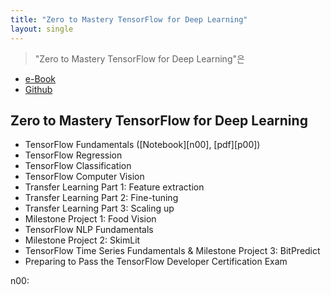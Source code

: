 ```yaml
---
title: "Zero to Mastery TensorFlow for Deep Learning"
layout: single
---
```


> "Zero to Mastery TensorFlow for Deep Learning"은 

* [e-Book](https://dev.mrdbourke.com/tensorflow-deep-learning/)
* [Github](https://github.com/mrdbourke/tensorflow-deep-learning)

## Zero to Mastery TensorFlow for Deep Learning
* TensorFlow Fundamentals ([Notebook][n00], [pdf][p00])
* TensorFlow Regression
* TensorFlow Classification
* TensorFlow Computer Vision
* Transfer Learning Part 1: Feature extraction
* Transfer Learning Part 2: Fine-tuning
* Transfer Learning Part 3: Scaling up
* Milestone Project 1: Food Vision
* TensorFlow NLP Fundamentals
* Milestone Project 2: SkimLit 
* TensorFlow Time Series Fundamentals & Milestone Project 3: BitPredict 
* Preparing to Pass the TensorFlow Developer Certification Exam

n00: 
